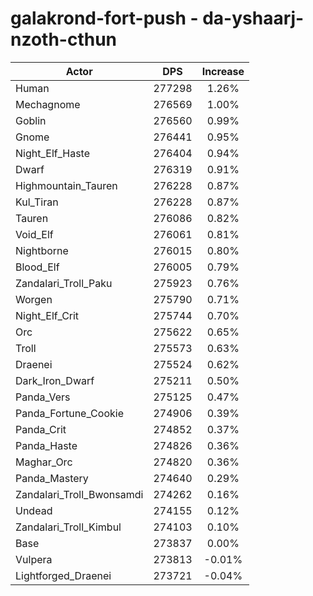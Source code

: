 # galakrond-fort-push - da-yshaarj-nzoth-cthun
| Actor | DPS | Increase |
|---|:---:|:---:|
|Human|277298|1.26%|
|Mechagnome|276569|1.00%|
|Goblin|276560|0.99%|
|Gnome|276441|0.95%|
|Night_Elf_Haste|276404|0.94%|
|Dwarf|276319|0.91%|
|Highmountain_Tauren|276228|0.87%|
|Kul_Tiran|276228|0.87%|
|Tauren|276086|0.82%|
|Void_Elf|276061|0.81%|
|Nightborne|276015|0.80%|
|Blood_Elf|276005|0.79%|
|Zandalari_Troll_Paku|275923|0.76%|
|Worgen|275790|0.71%|
|Night_Elf_Crit|275744|0.70%|
|Orc|275622|0.65%|
|Troll|275573|0.63%|
|Draenei|275524|0.62%|
|Dark_Iron_Dwarf|275211|0.50%|
|Panda_Vers|275125|0.47%|
|Panda_Fortune_Cookie|274906|0.39%|
|Panda_Crit|274852|0.37%|
|Panda_Haste|274826|0.36%|
|Maghar_Orc|274820|0.36%|
|Panda_Mastery|274640|0.29%|
|Zandalari_Troll_Bwonsamdi|274262|0.16%|
|Undead|274155|0.12%|
|Zandalari_Troll_Kimbul|274103|0.10%|
|Base|273837|0.00%|
|Vulpera|273813|-0.01%|
|Lightforged_Draenei|273721|-0.04%|

